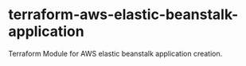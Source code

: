 # terraform-aws-elastic-beanstalk-application
Terraform Module for AWS elastic beanstalk application creation.
